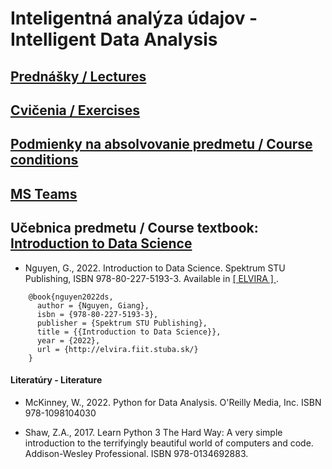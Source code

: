 #  Inteligentná analýza údajov - Intelligent Data Analysis

## [Prednášky / Lectures](https://github.com/FIIT-IAU/2022-2023/tree/master/prednasky)

## [Cvičenia / Exercises](https://github.com/FIIT-IAU/2022-2023/tree/master/cvicenia)

## [Podmienky na absolvovanie predmetu / Course conditions](https://github.com/FIIT-IAU/2022-2023/blob/main/rozne/README.md) 

## [MS Teams](https://teams.microsoft.com/l/team/19%3a74Ogf9kd5fVIZdT4MWpolpL1VT-YMhhRQECr_RYEAqU1%40thread.tacv2/conversations?groupId=e2e81b53-5b4c-4941-ba9e-c6f2d4c282aa&tenantId=25733538-6b16-4aa3-8ed6-297eb79b8e06)

## Učebnica predmetu / Course textbook: [Introduction to Data Science](http://elvira.fiit.stuba.sk/)

- Nguyen, G., 2022. Introduction to Data Science. Spektrum STU Publishing, ISBN 978-80-227-5193-3. Available in [ [ ELVIRA ] ](http://elvira.fiit.stuba.sk/).
```
    @book{nguyen2022ds,   
      author = {Nguyen, Giang},  
      isbn = {978-80-227-5193-3},   
      publisher = {Spektrum STU Publishing},  
      title = {{Introduction to Data Science}},  
      year = {2022},
      url = {http://elvira.fiit.stuba.sk/}
    }
```
#### Literatúry - Literature

- McKinney, W., 2022. Python for Data Analysis. O'Reilly Media, Inc. ISBN 978-1098104030

- Shaw, Z.A., 2017. Learn Python 3 The Hard Way: A very simple introduction to the terrifyingly beautiful world of computers and code. Addison-Wesley Professional. ISBN 978-0134692883. 
